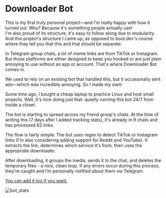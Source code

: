 # Downloader Bot

This is my first truly personal project—and I'm really happy with how it turned out. Why? Because it's something people actually use!  
I'm also proud of its structure, it's easy to follow along due to modularity. And this project's structure I came up, as opposed to boot.dev's course where they tell you that this and that should be separate.

In Telegram group chats, a lot of meme links are from TikTok or Instagram. But those platforms are either designed to keep you hooked or are just plain annoying to use without an app or account. That's where Downloader Bot comes in.

We used to rely on an existing bot that handled this, but it occasionally sent ads—which was incredibly annoying. So I made my own!

Some time ago, I bought a cheap laptop to practice Linux and host small projects. Well, it's now doing just that: quietly running this bot 24/7 from inside a closet.

The bot is starting to spread across my friend group's chats. At the time of writing this (7 days after I added tracking stats), it's already in 9 chats and has processed 62 links.

The flow is fairly simple. The bot uses regex to detect TikTok or Instagram links (I'm also considering adding support for Reddit and YouTube). It extracts the link, determines which service it's from, then uses the appropriate downloader.

After downloading, it groups the media, sends it to the chat, and deletes the temporary files - a nice, clean loop. If any errors occur during this process, they're caught and I’m personally notified about them via Telegram.

[You can add it too if you want.](https://t.me/friendly_downloader_bot)

![bot_stats](/images/bot_stats.png)
